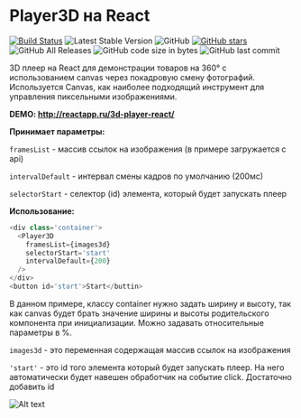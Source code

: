# Player3D на React 
[![Build Status](https://travis-ci.com/NataliShip/player3D-React.svg?branch=master)](https://travis-ci.com/NataliShip/player3D-React)   ![Latest Stable Version](https://img.shields.io/github/release/NataliShip/player3D-React.svg) ![GitHub](https://img.shields.io/github/license/NataliShip/player3D-React.svg) [![GitHub stars](https://img.shields.io/github/stars/NataliShip/player3D-React.svg)](https://github.com/NataliShip/player3D-React/stargazers) ![GitHub All Releases](https://img.shields.io/github/downloads/NataliShip/player3D-React/total.svg)  ![GitHub code size in bytes](https://img.shields.io/github/languages/code-size/NataliShip/player3D-React.svg)  ![GitHub last commit](https://img.shields.io/github/last-commit/NataliShip/player3D-React.svg)

3D плеер на React для демонстрации товаров на 360° с использованием canvas через покадровую смену фотографий. Используется Canvas, как наиболее подходящий инструмент для управления пиксельными изображениями.

**DEMO: http://reactapp.ru/3d-player-react/**

**Принимает параметры:**

`framesList` - массив ссылок на изображения (в примере загружается с api)

`intervalDefault` - интервал смены кадров по умолчанию (200мс)

`selectorStart` - селектор (id) элемента, который будет запускать плеер

**Использование:**
```js
<div class='container'>
  <Player3D
    framesList={images3d}
    selectorStart='start'
    intervalDefault={200}
  />
</div>
<button id='start'>Start</buttin>
```
В данном примере, классу container нужно задать ширину и высоту, так как canvas будет брать значение ширины и высоты родительского компонента при инициализации. Можно задавать относительные параметры в %.

`images3d` - это переменная содержащая массив ссылок на изображения

`'start'` - это id того элемента который будет запускать плеер. На него автоматически будет навешен обработчик на событие click. Достаточно добавить id

![Alt text](http://reactapp.ru/img/3d-player-react.png "3d плеер React")
